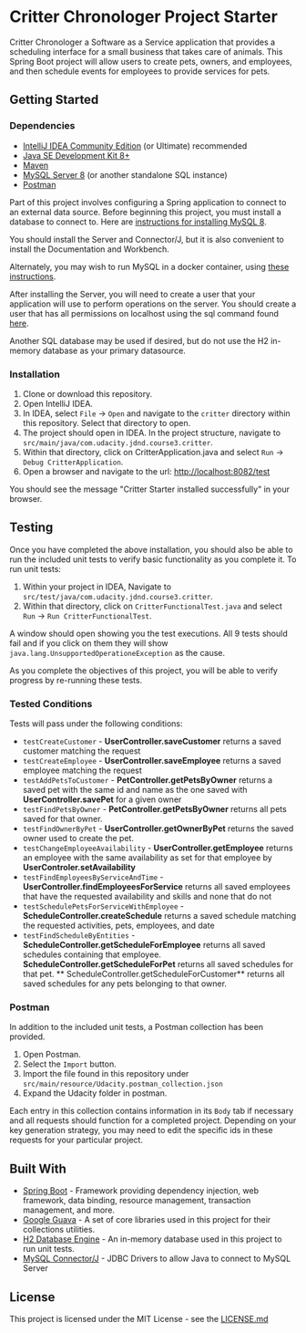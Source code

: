 # Critter Chronologer Project Starter

Critter Chronologer a Software as a Service application that provides a scheduling interface for a small business that
takes care of animals. This Spring Boot project will allow users to create pets, owners, and employees, and then
schedule events for employees to provide services for pets.

## Getting Started

### Dependencies

* [IntelliJ IDEA Community Edition](https://www.jetbrains.com/idea/download) (or Ultimate) recommended
* [Java SE Development Kit 8+](https://www.oracle.com/technetwork/java/javase/downloads/index.html)
* [Maven](https://maven.apache.org/download.cgi)
* [MySQL Server 8](https://dev.mysql.com/downloads/mysql/) (or another standalone SQL instance)
* [Postman](https://www.getpostman.com/downloads/)

Part of this project involves configuring a Spring application to connect to an external data source. Before beginning
this project, you must install a database to connect to. Here
are [instructions for installing MySQL 8](https://dev.mysql.com/doc/refman/8.0/en/installing.html).

You should install the Server and Connector/J, but it is also convenient to install the Documentation and Workbench.

Alternately, you may wish to run MySQL in a docker container,
using [these instructions](https://hub.docker.com/_/mysql/).

After installing the Server, you will need to create a user that your application will use to perform operations on the
server. You should create a user that has all permissions on localhost using the sql command
found [here](https://dev.mysql.com/doc/refman/8.0/en/creating-accounts.html).

Another SQL database may be used if desired, but do not use the H2 in-memory database as your primary datasource.

### Installation

1. Clone or download this repository.
2. Open IntelliJ IDEA.
3. In IDEA, select `File` -> `Open` and navigate to the `critter` directory within this repository. Select that
   directory to open.
4. The project should open in IDEA. In the project structure, navigate
   to `src/main/java/com.udacity.jdnd.course3.critter`.
5. Within that directory, click on CritterApplication.java and select `Run` -> `Debug CritterApplication`.
6. Open a browser and navigate to the url: [http://localhost:8082/test](http://localhost:8082/test)

You should see the message "Critter Starter installed successfully" in your browser.

## Testing

Once you have completed the above installation, you should also be able to run the included unit tests to verify basic
functionality as you complete it. To run unit tests:

1. Within your project in IDEA, Navigate to `src/test/java/com.udacity.jdnd.course3.critter`.
2. Within that directory, click on `CritterFunctionalTest.java` and select `Run` -> `Run CritterFunctionalTest`.

A window should open showing you the test executions. All 9 tests should fail and if you click on them they will
show `java.lang.UnsupportedOperationeException` as the cause.

As you complete the objectives of this project, you will be able to verify progress by re-running these tests.

### Tested Conditions

Tests will pass under the following conditions:

* `testCreateCustomer` - **UserController.saveCustomer** returns a saved customer matching the request
* `testCreateEmployee` - **UserController.saveEmployee** returns a saved employee matching the request
* `testAddPetsToCustomer` - **PetController.getPetsByOwner** returns a saved pet with the same id and name as the one
  saved with **UserController.savePet** for a given owner
* `testFindPetsByOwner` - **PetController.getPetsByOwner** returns all pets saved for that owner.
* `testFindOwnerByPet` - **UserController.getOwnerByPet** returns the saved owner used to create the pet.
* `testChangeEmployeeAvailability` - **UserController.getEmployee** returns an employee with the same availability as
  set for that employee by **UserControler.setAvailability**
* `testFindEmployeesByServiceAndTime` - **UserController.findEmployeesForService** returns all saved employees that have
  the requested availability and skills and none that do not
* `testSchedulePetsForServiceWithEmployee` - **ScheduleController.createSchedule** returns a saved schedule matching the
  requested activities, pets, employees, and date
* `testFindScheduleByEntities` - **ScheduleController.getScheduleForEmployee** returns all saved schedules containing
  that employee. **ScheduleController.getScheduleForPet** returns all saved schedules for that pet. **
  ScheduleController.getScheduleForCustomer** returns all saved schedules for any pets belonging to that owner.

### Postman

In addition to the included unit tests, a Postman collection has been provided.

1. Open Postman.
2. Select the `Import` button.
3. Import the file found in this repository under `src/main/resource/Udacity.postman_collection.json`
4. Expand the Udacity folder in postman.

Each entry in this collection contains information in its `Body` tab if necessary and all requests should function for a
completed project. Depending on your key generation strategy, you may need to edit the specific ids in these requests
for your particular project.

## Built With

* [Spring Boot](https://spring.io/projects/spring-boot) - Framework providing dependency injection, web framework, data
  binding, resource management, transaction management, and more.
* [Google Guava](https://github.com/google/guava) - A set of core libraries used in this project for their collections
  utilities.
* [H2 Database Engine](https://www.h2database.com/html/main.html) - An in-memory database used in this project to run
  unit tests.
* [MySQL Connector/J](https://www.mysql.com/products/connector/) - JDBC Drivers to allow Java to connect to MySQL Server

## License

This project is licensed under the MIT License - see the [LICENSE.md]()